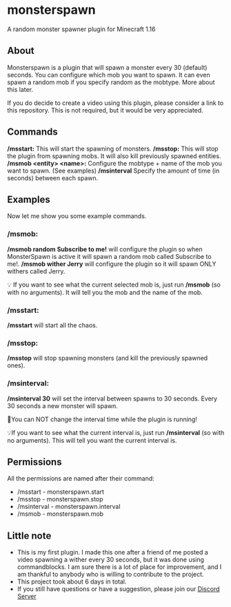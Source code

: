 # monsterspawn
A random monster spawner plugin for Minecraft 1.16

## About
Monsterspawn is a plugin that will spawn a monster every 30 (default) seconds. You can configure which mob you want to spawn. It can even spawn a random mob if you specify random as the mobtype. More about this later.

If you do decide to create a video using this plugin, please consider a link to this repository. This is not required, but it would be very appreciated.

## Commands
**/msstart:** This will start the spawning of monsters.
**/msstop:** This will stop the plugin from spawning mobs. It will also kill previously spawned entities.
**/msmob \<entity> \<name>:** Configure the mobtype + name of the mob you want to spawn. (See examples)
**/msinterval** Specify the amount of time (in seconds) between each spawn.

## Examples
Now let me show you some example commands.

### /msmob:
**/msmob random Subscribe to me!** will configure the plugin so when MonsterSpawn is active it will spawn a random mob called Subscribe to me!.
**/msmob wither Jerry** will configure the plugin so it will spawn ONLY withers called Jerry.

💡 If you want to see what the current selected mob is, just run **/msmob** (so with no arguments). It will tell you the mob and the name of the mob.

### /msstart:
**/msstart** will start all the chaos.

### /msstop:
**/msstop** will stop spawning monsters (and kill the previously spawned ones).

### /msinterval:
**/msinterval 30** will set the interval between spawns to 30 seconds. Every 30 seconds a new monster will spawn.

🔧You can NOT change the interval time while the plugin is running!

💡If you want to see what the current interval is, just run **/msinterval** (so with no arguments). This will tell you want the current interval is.

## Permissions
All the permissions are named after their command:
* /msstart    - monsterspawn.start
* /msstop     - monsterspawn.stop
* /msinterval - monsterspawn.interval
* /msmob      - monsterspawn.mob

## Little note
* This is my first plugin. I made this one after a friend of me posted a video spawning a wither every 30 seconds, but it was done using commandblocks. I am sure there is a lot of place for improvement, and I am thankful to anybody who is willing to contribute to the project.
* This project took about 6 days in total.
* If you still have questions or have a suggestion, please join our [Discord Server](https://discord.gg/DfwrVBf6)
